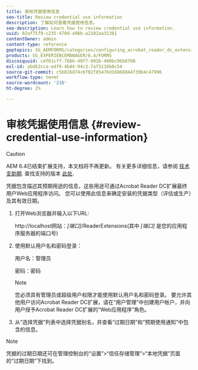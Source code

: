 ```yaml
---
title: 审核凭据使用信息
seo-title: Review credential use information
description: 了解如何查看凭据使用信息。
seo-description: Learn how to review credential use information.
uuid: 02af75f9-c235-470d-a98b-a2102aa31381
contentOwner: admin
content-type: reference
geptopics: SG_AEMFORMS/categories/configuring_acrobat_reader_dc_extensions
products: SG_EXPERIENCEMANAGER/6.4/FORMS
discoiquuid: cdf61cff-768b-49f7-9926-400bc96b0708
exl-id: abd62cca-edf0-4b44-94c3-7af3116b0c54
source-git-commit: c5b816d74c6f02f85476d16868844f39b4c47996
workflow-type: tm+mt
source-wordcount: '216'
ht-degree: 2%

---
```


# 审核凭据使用信息 {#review-credential-use-information}

>[!CAUTION]
>
>AEM 6.4已结束扩展支持，本文档将不再更新。 有关更多详细信息，请参阅 [技术支助期](https://helpx.adobe.com/cn/support/programs/eol-matrix.html). 查找支持的版本 [此处](https://experienceleague.adobe.com/docs/).

凭据包含描述其预期用途的信息，这些用途可通过Acrobat Reader DC扩展最终用户Web应用程序访问。 您可以使用此信息来确定安装的凭据类型（评估或生产）及其有效日期。

1. 打开Web浏览器并输入以下URL:

   http://localhost网站：*[端口]*/ReaderExtensions(其中 *[端口]* 是您的应用程序服务器的端口号)

1. 使用默认用户名和密码登录：

   用户名：管理员

   密码：密码

   >[!NOTE]
   >
   >您必须具有管理员或超级用户权限才能使用默认用户名和密码登录。 要允许其他用户访问Acrobat Reader DC扩展，请在“用户管理”中创建用户帐户，并向用户授予Acrobat Reader DC扩展的“Web应用程序”角色。

1. 从“选择凭据”列表中选择凭据别名，并查看“过期日期”和“预期使用通知”中包含的信息。

>[!NOTE]
>
>凭据的过期日期还可在管理控制台的“设置”>“信任存储管理”>“本地凭据”页面的“过期日期”下找到。
